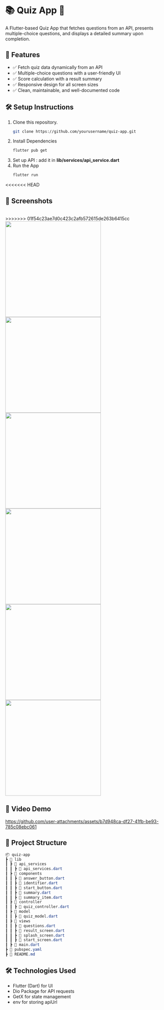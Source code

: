 # 📚 Quiz App 🎯

A Flutter-based Quiz App that fetches questions from an API, presents multiple-choice questions, and displays a detailed summary upon completion.

## 🚀 Features

- ✅ Fetch quiz data dynamically from an API
- ✅ Multiple-choice questions with a user-friendly UI
- ✅ Score calculation with a result summary
- ✅ Responsive design for all screen sizes
- ✅ Clean, maintainable, and well-documented code

## 🛠️ Setup Instructions

1. Clone this repository.
   ```bash
   git clone https://github.com/yourusername/quiz-app.git
   ```
2. Install Dependencies
   ```bash
   flutter pub get
   ```
3. Set up API : add it in **lib/services/api_service.dart**
4. Run the App
   ```bash
   flutter run
   ```

<<<<<<< HEAD
## 📸 Screenshots 
<br>
>>>>>>> 01f54c23ae7d0c423c2afb572615de263b6415cc
<img src="https://github.com/user-attachments/assets/19b6e4a8-bb25-4385-9dad-a6e7741f060d " width="300" > <img src="https://github.com/user-attachments/assets/e9e69502-b4df-442a-97fe-0b2b4b17f7bb" width="300" > <img src="https://github.com/user-attachments/assets/de87d454-8349-4412-9ea3-f5d973220522" width="300" >
<img src="https://github.com/user-attachments/assets/97f09a70-0b07-4105-ace7-c07e10b3eeee" width="300" > <img src="https://github.com/user-attachments/assets/813d9856-ba16-4068-9760-f4d4dba46b52" width="300" > <img src="https://github.com/user-attachments/assets/48722bd9-7239-4f01-81a3-d296e23a9f4b" width="300" >

## 🎥 Video Demo


https://github.com/user-attachments/assets/b7d948ca-df27-41fb-be93-785c08ebc061


## 📂 Project Structure
```css
📦 quiz-app
┣ 📂 lib
┃ ┣ 📂 api_services
┃ ┃ ┣ 📜 api_services.dart
┃ ┣ 📂 components
┃ ┃ ┣ 📜 answer_button.dart
┃ ┃ ┣ 📜 identifier.dart
┃ ┃ ┣ 📜 start_button.dart
┃ ┃ ┣ 📜 summary.dart
┃ ┃ ┣ 📜 summary_item.dart
┃ ┣ 📂 controller   
┃ ┃ ┣ 📜 quiz_controller.dart
┃ ┣ 📂 model
┃ ┃ ┣ 📜 quiz_model.dart
┃ ┣ 📂 views
┃ ┃ ┣ 📜 questions.dart
┃ ┃ ┣ 📜 result_screen.dart
┃ ┃ ┣ 📜 splash_screen.dart
┃ ┃ ┣ 📜 start_screen.dart
┃ ┣ 📜 main.dart
┣ 📜 pubspec.yaml
┣ 📜 README.md
```

## 🛠️ Technologies Used
- Flutter (Dart) for UI
- Dio Package for API requests
- GetX for state management
- env for storing apiUrl
     














